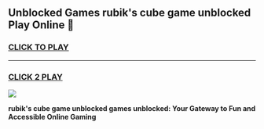 
## Unblocked Games rubik's cube game unblocked Play Online 👋
<h3>
<a href="https://news.freeplayer.one?title=rubik's_cube_game_unblocked&ref=17F">CLICK TO PLAY</a></h3>
<hr>

<h3>
<a href="https://news.freeplayer.one?title=rubik's_cube_game_unblocked&ref=17F">CLICK 2 PLAY</a>
  
</h3>

<a href="https://news.freeplayer.one?title=rubik's_cube_game_unblocked&ref=17F/"><img src="https://clearcache.store/games.png"></a>


**rubik's cube game unblocked games unblocked: Your Gateway to Fun and Accessible Online Gaming**
